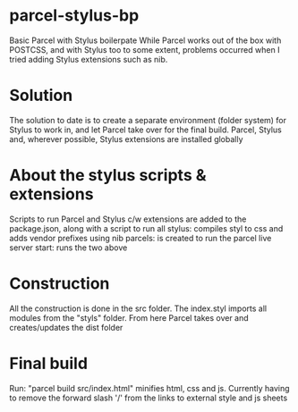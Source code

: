 # parcel-stylus-bp
Basic Parcel with Stylus boilerpate
While Parcel works out of the box with POSTCSS, and with Stylus too to some extent, problems occurred when I tried adding Stylus extensions such as nib.
# Solution
The solution to date is to create a separate environment (folder system) for Stylus to work in, and let Parcel take over for the final build.
Parcel, Stylus and, wherever possible, Stylus extensions are installed globally

# About the stylus scripts & extensions
Scripts to run Parcel and Stylus c/w extensions are added to the package.json, along with a script to run all
stylus: compiles styl to css and adds vendor prefixes using nib
parcels: is created to run the parcel live server
start: runs the two above
# Construction
All the construction is done in the src folder. The index.styl imports all modules from the "styls" folder. From here Parcel takes over and creates/updates the dist folder
# Final build
Run: "parcel build src/index.html" minifies html, css and js. Currently having to remove the forward slash '/' from the links to external style and js sheets
